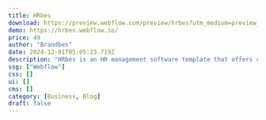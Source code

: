 ```yaml
---
title: HRbes
download: https://preview.webflow.com/preview/hrbes?utm_medium=preview_link&utm_source=designer&utm_content=hrbes&preview=f091ed706a6238606e5679408ff22507&workflow=preview
demo: https://hrbes.webflow.io/
price: 49
author: "Brandbes"
date: 2024-12-01T05:05:23.719Z
description: "HRbes is an HR management software template that offers customizable pages to display human resource applications and employee tracking app website design solutions. These features make it ideal for HR businesses to enhance their online presence."
ssg: ["Webflow"]
css: []
ui: []
cms: []
category: [Business, Blog]
draft: false
---
```

